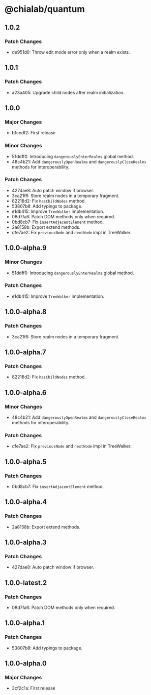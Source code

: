 # @chialab/quantum

## 1.0.2

### Patch Changes

- de951d0: Throw edit mode error only when a realm exists.

## 1.0.1

### Patch Changes

- a23a405: Upgrade child nodes after realm initialization.

## 1.0.0

### Major Changes

- b1cedf2: First release

### Minor Changes

- 51ddff0: Introducing `dangerouslyEnterRealms` global method.
- 48c4b21: Add `dangerouslyOpenRealms` and `dangerouslyCloseRealms` methods for interoperability.

### Patch Changes

- 427dae8: Auto patch window if browser.
- 3ca21f6: Store realm nodes in a temporary fragment.
- 82218d2: Fix `hasChildNodes` method.
- 53807b8: Add typings to package.
- e1db415: Improve `TreeWalker` implementation.
- 08d7fa6: Patch DOM methods only when required.
- 0bd8cb7: Fix `insertAdjacentElement` method.
- 2a8158b: Export extend methods.
- dfe7ae2: Fix `previousNode` and `nextNode` impl in TreeWalker.

## 1.0.0-alpha.9

### Minor Changes

- 51ddff0: Introducing `dangerouslyEnterRealms` global method.

### Patch Changes

- e1db415: Improve `TreeWalker` implementation.

## 1.0.0-alpha.8

### Patch Changes

- 3ca21f6: Store realm nodes in a temporary fragment.

## 1.0.0-alpha.7

### Patch Changes

- 82218d2: Fix `hasChildNodes` method.

## 1.0.0-alpha.6

### Minor Changes

- 48c4b21: Add `dangerouslyOpenRealms` and `dangerouslyCloseRealms` methods for interoperability.

### Patch Changes

- dfe7ae2: Fix `previousNode` and `nextNode` impl in TreeWalker.

## 1.0.0-alpha.5

### Patch Changes

- 0bd8cb7: Fix `insertAdjacentElement` method.

## 1.0.0-alpha.4

### Patch Changes

- 2a8158b: Export extend methods.

## 1.0.0-alpha.3

### Patch Changes

- 427dae8: Auto patch window if browser.

## 1.0.0-latest.2

### Patch Changes

- 08d7fa6: Patch DOM methods only when required.

## 1.0.0-alpha.1

### Patch Changes

- 53807b8: Add typings to package.

## 1.0.0-alpha.0

### Major Changes

- 3cf2c1a: First release
